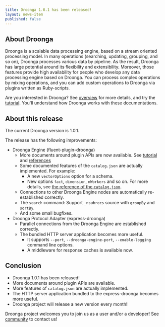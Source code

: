```yaml
---
title: Droonga 1.0.1 has been released!
layout: news-item
published: false
---
```


## About Droonga

Droonga is a scalable data processing engine, based on a stream oriented processing model. In many operations (searching, updating, grouping, and so on), Droonga processes various data by pipeline. As the result, Droonga has large potential around its flexibility and extensibility. Moreover, those features provide high availability for people who develop any data processing engine based on Droonga. You can process complex operations by mixing operations, and you can add custom operations to Droonga via plugins written as Ruby-scripts.

Are you interested in Droonga? See [overview](/overview/) for more details, and try the [tutorial](/tutorial/). You'll understand how Droonga works with these documentations.

## About this release

The current Droonga version is 1.0.1.

The release has the following improvements:

 * Droonga Engine (fluent-plugin-droonga)
   * More documents around plugin APIs are now available.
     See [tutorial](/tutorial/plugin-development/) and [references](/reference/)
   * Some documented features of the `catalog.json` are actually implemented. For example:
     * A new `vectorOptions` option for a schema.
     * New options `fact`, `dimension`, `nWorkers` and so on.
     For more details, see [the reference of the `catalog.json`](/reference/catalog/).
   * Connections to other Droonga Engine nodes are automatically re-established correctly.
   * The `search` command: Support `_nsubrecs` source with `groupBy` and `sortBy`.
   * And some small bugfixes.
 * Droonga Protocol Adapter (express-droonga)
   * Parallel connections from the Droonga Engine are established correctly.
   * The bundled HTTP server application becomes more useful.
     * It supports `--port`, `--droonga-engine-port`, `--enable-logging` command line options.
     * A middleware for response caches is available now.

## Conclusion

 * Droonga 1.0.1 has been released!
 * More documents around plugin APIs are available.
 * More features of `catalog.json` are actually implemented.
 * The HTTP server application bundled to the express-droonga becomes more useful. 
 * Droonga project will release a new version every month!

Droonga project welcomes you to join us as a user and/or a developer! See [community][] to contact us!

  [community]: /community/
  [search]: /reference/commands/search/
  [table_remove]: /reference/commands/
